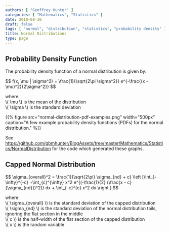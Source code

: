 ```yaml
---
authors: [ "Geoffrey Hunter" ]
categories: [ "Mathematics", "Statistics" ]
date: 2018-08-30
draft: false
tags: [ "normal", "distribution", "statistics", "probability density" ]
title: Normal Distributions
type: page
---
```


<h2>Probability Density Function</h2>

<p>The probability density function of a normal distribution is given by:</p>

<p>$$ f(x, \mu | \sigma^2) = \frac{1}{\sqrt{2\pi \sigma^2}} e^{-\frac{(x - \mu)^2}{2\sigma^2}} $$</p>

<p class="centered">
where:<br>
\( \mu \) is the mean of the distribution<br>
\( \sigma \) is the standard deviation<br>
</p>

{{% figure src="normal-distribution-pdf-examples.png" width="500px" caption="A few example probability density functions (PDFs) for the normal distribution."  %}}

<p>See <a href="https://github.com/gbmhunter/BlogAssets/tree/master/Mathematics/Statistics/NormalDistribution">https://github.com/gbmhunter/BlogAssets/tree/master/Mathematics/Statistics/NormalDistribution</a> for the code which generated these graphs.</p>

<h2>Capped Normal Distribution</h2>

<p>
$$ \sigma_{overall}^2 = \frac{1}{\sqrt{2\pi} \sigma_{nd} + c} \left [\int_{-\infty}^{-c} +\int_{c}^{\infty} x^2 e^{(-\frac{1}{2} (\frac{x - c}{\sigma_{nd}})^2)} dx + \int_{-c}^{c} x^2 dx \right ] $$
</p>

<p class="centered">
where:<br>
\( \sigma_{overall} \) is the standard deviation of the capped distribution<br>
\( \sigma_{nd} \) is the standard deviation of the normal distribution tails, ignoring the flat section in the middle<br>
\( c \) is the half-width of the flat section of the capped distribution<br>
\( x \) is the random variable<br>
</p>